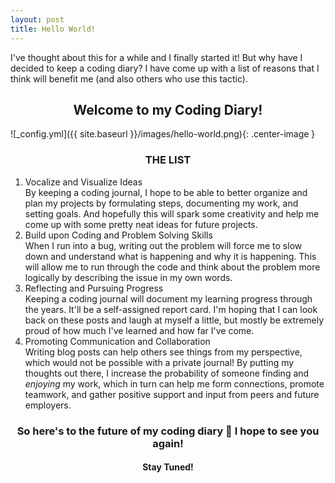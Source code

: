 ```yaml
---
layout: post
title: Hello World!
---
```


I've thought about this for a while and I finally started it! But why have I decided to keep a coding diary? I have come up with a list of reasons that I think will benefit me (and also others who use this tactic).

<h2 align="center">Welcome to my Coding Diary!</h2>

![_config.yml]({{ site.baseurl }}/images/hello-world.png){: .center-image }

<h3 align="center">THE LIST</h3>
<ol>
  <li>Vocalize and Visualize Ideas</li>
  By keeping a coding journal, I hope to be able to better organize and plan my projects by formulating steps, documenting my work, and setting goals. And hopefully this will spark some creativity and help me come up with some pretty neat ideas for future projects. 
  <li>Build upon Coding and Problem Solving Skills</li>
  When I run into a bug, writing out the problem will force me to slow down and understand what is happening and why it is happening. This will allow me to run through the code and think about the problem more logically by describing the issue in my own words.
  <li>Reflecting and Pursuing Progress</li>
  Keeping a coding journal will document my learning progress through the years. It'll be a self-assigned report card. I'm hoping that I can look back on these posts and laugh at myself a little, but mostly be extremely proud of how much I've learned and how far I've come.
  <li>Promoting Communication and Collaboration</li>
  Writing blog posts can help others see things from my perspective, which would not be possible with a private journal! By putting my thoughts out there, I increase the probability of someone finding and <em>enjoying</em> my work, which in turn can help me form connections, promote teamwork, and gather positive support and input from peers and future employers.
</ol>

<h3 align="center">So here's to the future of my coding diary 🎉 I hope to see you again!</h3>
<h4 align="center">Stay Tuned!</h4>
